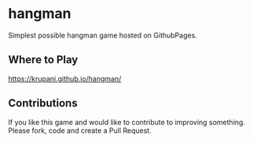 # hangman
Simplest possible hangman game hosted on GithubPages. 
    
    
## Where to Play

https://krupani.github.io/hangman/    
    
    
## Contributions
If you like this game and would like to contribute to improving something. Please fork, code and create a Pull Request. 